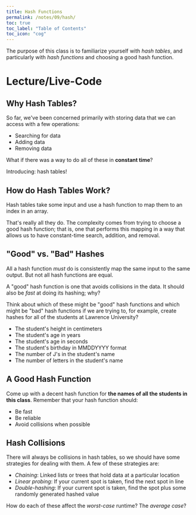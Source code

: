 ```yaml
---
title: Hash Functions
permalink: /notes/09/hash/
toc: true
toc_label: "Table of Contents"
toc_icon: "cog"
---
```


The purpose of this class is to familiarize yourself with _hash tables_, and particularly with _hash functions_ and choosing a good hash function. 

# Lecture/Live-Code

## Why Hash Tables? 

So far, we've been concerned primarily with storing data that we can access with a few operations:

- Searching for data
- Adding data
- Removing data

What if there was a way to do all of these in **constant time**?

Introducing: hash tables!

## How do Hash Tables Work?

Hash tables take some input and use a hash function to map them to an index in an array. 

That's really all they do. The complexity comes from trying to choose a good hash function; that is, one that performs this mapping in a way that allows us to have constant-time search, addition, and removal. 

## "Good" vs. "Bad" Hashes

All a hash function _must_ do is consistently map the same input to the same output. But not all hash functions are equal. 

A "good" hash function is one that avoids collisions in the data. It should also be _fast_ at doing its hashing; why? 

Think about which of these might be "good" hash functions and which might be "bad" hash functions if we are trying to, for example, create hashes for all of the students at Lawrence University? 

- The student's height in centimeters
- The student's age in years
- The student's age in seconds
- The student's birthday in MMDDYYYY format
- The number of J's in the student's name
- The number of letters in the student's name 

## A Good Hash Function

Come up with a decent hash function for **the names of all the students in this class**. Remember that your hash function should:

- Be fast
- Be reliable
- Avoid collisions when possible 

## Hash Collisions

There will always be collisions in hash tables, so we should have some strategies for dealing with them. A few of these strategies are:

- _Chaining_: Linked lists or trees that hold data at a particular location
- _Linear probing_: If your current spot is taken, find the next spot in line
- _Double-hashing_: If your current spot is taken, find the spot plus some randomly generated hashed value

How do each of these affect the _worst-case_ runtime? The _average case_?